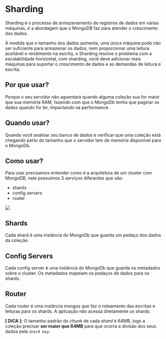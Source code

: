 # Sharding

Sharding é o processo de armazenamento de registros de dados em várias máquinas, é a abordagem que o MongoDB faz para atender o crescimento dos dados.

À medida que o tamanho dos dados aumenta, uma única máquina pode não ser suficiente para armazenar os dados, nem proporcionar uma leitura aceitável e rendimento na escrita, o Sharding resolve o problema com a escalabilidade horizontal, com sharding, você deve adicionar mais máquinas para suportar o crescimento de dados e as demandas de leitura e escrita.

## Por que usar?

Porque o seu servidor não aguentará quando alguma coleção sua for maior que sua memória RAM, fazendo com que o MongoDb tenha que paginar os dados quando for ler, impactando na performance.

## Quando usar?

Quando você analisar seu banco de dados e verificar que uma coleção está chegando perto do tamanho que o servidor tem de memória disponível para o MongoDb.

## Como usar?

Para usar precisamos entender como é a arquitetura de um cluster com MongoDB, nele possuímos 3 serviços diferentes que são:

- shards
- config servers
- router

![](https://camo.githubusercontent.com/602f5193c627a0314bd8695ac3ba07d3d866d18a/687474703a2f2f646f63732e6d6f6e676f64622e6f72672f6d616e75616c2f5f696d616765732f736861726465642d636c75737465722e706e67)


## Shards

Cada shard é uma instância do MongoDb que guarda um pedaço dos dados da coleção.

## Config Servers

Cada config server é uma instância do MongoDb que guarda os metadados sobre o cluster. Os metadados mapeiam os pedaços de dados para os shards.

## Router

Cada router é uma instância mongos que faz o roteamento das escritas e leituras para os shards. A aplicação não acessa diretamente os shards.

**[ DICA ]:** O tamanho padrão do *chunk* de cada *shard* é 64MB, logo a coleção precisar **ser maior que 64MB** para que ocorra a divisão dos seus dados pela `shard key`.
